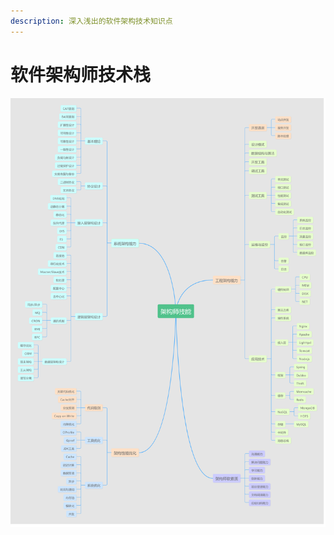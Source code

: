 ```yaml
---
description: 深入浅出的软件架构技术知识点
---
```


# 软件架构师技术栈

![&#x8F6F;&#x4EF6;&#x67B6;&#x6784;&#x5E08;&#x6280;&#x80FD;](.gitbook/assets/5d4e306be4b09965fabdc48c.png)



